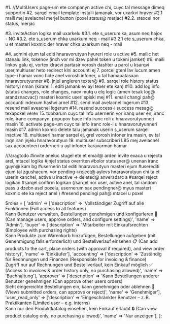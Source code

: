 #1. //MultiUsers page-um ete companyn active chi, cuyc tal message dimeq supportin
#2. sarqel email template installi jamanak, vor uxarkvi hraver
    #2.1 maili mej avelacnel merjel button (poxel status@ merjac)
    #2.2. stexcel nor status, merjac

#3. inviteAction logika mail uxarkelu
    #3.1. ete s_userum ka, asum neq hajox - NO
    #3.2. ete s_userum chka uxarkum neq - mail
    #3.2.1 ete s_userum chka, u et masteri koxmic der hraver chka uxarkum neq - mail

#4. admini ejum tal editi hnaravorutyun hyureri role u active 
#5. mailic het stanalu link, tokenov (inch vor mi dzev pahel token u tokeni jamket)
#6. maili linkov galu ej, vortex klracvi partasir vorosh dashter u parol u ksarqvi user,multiuser heto redirect klni accounti ej
7. porcel gtenl lav lucum amen type-i hamar vonc hide anel vorosh infoner, u tal hamapatasxan hnaravorutyunner
#8. jnjel angleren texter@
#9. sarqel role history status historyi nman (kirarel 1. editi jamank ev ayl texer ete kan)
#10. add log info (status changes, role changes, naev mutq u elq logic (amen tesak log@ arandznacvac)) masteri koxmic useri spiski mej
#11. email changi pah@ accounti indexum hashvi arnel
#12. send mail avelacnel logerum
#13. resend mail aveacnel logerum
#14. resend success-i success mesag@ texapoxel verev
15. topbarum cuyc tal info usernerin vor iranq user en, iranc role, iranc companyn. popupov bace info iranc roli u hnaravorutyunneri masin
16. activate page-um cuyc tal info iranc role-i u hnaravorutyunneri masin 
#17. admin koxmic delete talu jamanak userin s_userum sarqel inactive
18. multiuseri hamar sarqel ej, grel vorosh infoner ira masin, ev tal inqn iran jnjelu hnaravorutyun
19. multiuser subscriberi L85 mej avelacnel sax accountneri orderneri u ayl infoner karavarman hamar


///aragtodo
#invite aneluc stugel ete et email@ arden invite exaca u rejecta arel, mtacel logika
#jnjel status overriten
#bolor statusner@ unenan iranc guyn@ kam bg
#usernerin tal editi hnaravorutyun masteri ejum
#userediti ejum tal zgushacum, vor pending->reject@ aylevs hnaravorutyun chi ta et userin kanchel, active u inactive -> deleted@ anveradarc a
#sarqel reject logikan
#sarqel confirm logikan (/sarqel nor user, active anel, tal random pass u dzebn asel poxelu, usernerum sax pendingner@ myus masteri koxmic ete ka reject anel )
#resend pendingi pah@ mtacel u poxel



$roles = [
    'admin'        => ['description' => 'Vollständiger Zugriff auf alle Funktionen (Full access to all features)<br>Kann Benutzer verwalten, Bestellungen genehmigen und konfigurieren 🔧 (Can manage users, approve orders, and configure settings)', 'name' => 'Admin'],
    'buyer'        => ['description' => 'Mitarbeiter mit Einkaufsrechten (Employee with purchasing rights)<br>Kann Produkte zum Warenkorb hinzufügen, Bestellungen aufgeben (mit Genehmigung falls erforderlich) und Bestellverlauf einsehen 📋 (Can add products to the cart, place orders (with approval if required), and view order history)', 'name' => 'Einkäufer'],
    'accounting'        => ['description' => 'Zuständig für Rechnungen und Finanzen (Responsible for invoicing & finance)<br>Zugriff nur auf Rechnungen und Bestellverlauf, kein Einkauf möglich ✅ (Access to invoices & order history only, no purchasing allowed)', 'name' => 'Buchhaltung'],
    'approver'        => ['description' => 'Kann Bestellungen anderer Benutzer genehmigen (Can approve other users orders)<br>Sieht eingereichte Bestellungen ein, kann genehmigen oder ablehnen 👤 (Views submitted orders, can approve or reject)', 'name' => 'Genehmiger'],
    'user_read_only'        => ['description' => 'Eingeschränkter Benutzer – z. B. Praktikanten (Limited user – e.g. interns)<br>Kann nur den Produktkatalog einsehen, kein Einkauf erlaubt 🔒 (Can view product catalog only, no purchasing allowed)', 'name' => 'Nur anzeigen'],
];
